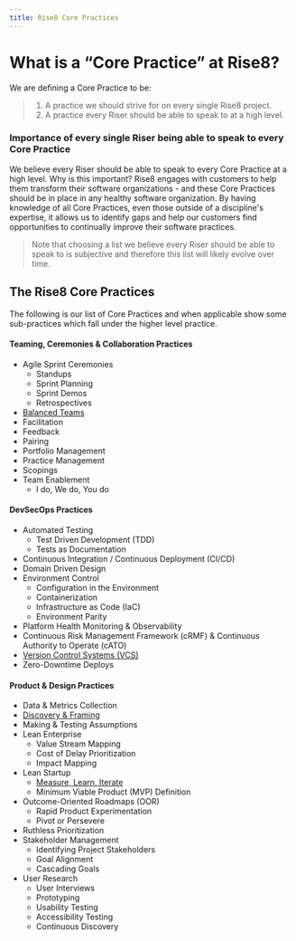 ```yaml
---
title: Rise8 Core Practices
---
```


# What is a “Core Practice” at Rise8?
We are defining a Core Practice to be:
> 1. A practice we should strive for on every single Rise8 project. <br>
> 1. A practice every Riser should be able to speak to at a high level.

### Importance of every single Riser being able to speak to every Core Practice
We believe every Riser should be able to speak to every Core Practice at a high level. Why is this important? Rise8 engages with customers to help them transform their software organizations - and these Core Practices should be in place in any healthy software organization. By having knowledge of all Core Practices, even those outside of a discipline's expertise, it allows us to identify gaps and help our customers find opportunities to continually improve their software practices.
> Note that choosing a list we believe every Riser should be able to speak to is subjective and therefore this list will likely evolve over time.

## The Rise8 Core Practices
The following is our list of Core Practices and when applicable show some sub-practices which fall under the higher level practice.

#### Teaming, Ceremonies & Collaboration Practices
* Agile Sprint Ceremonies
    * Standups
    * Sprint Planning
    * Sprint Demos
    * Retrospectives
* [Balanced Teams](../balanced-team)
* Facilitation
* Feedback
* Pairing
* Portfolio Management
* Practice Management
* Scopings
* Team Enablement
    * I do, We do, You do

#### DevSecOps Practices
* Automated Testing
    * Test Driven Development (TDD)
    * Tests as Documentation
* Continuous Integration / Continuous Deployment (CI/CD)
* Domain Driven Design
* Environment Control
    * Configuration in the Environment
    * Containerization
    * Infrastructure as Code (IaC)
    * Environment Parity
* Platform Health Monitoring & Observability
* Continuous Risk Management Framework (cRMF) & Continuous Authority to Operate (cATO)
* [Version Control Systems (VCS)](../version-control-systems)
* Zero-Downtime Deploys

#### Product & Design Practices
* Data & Metrics Collection
* [Discovery & Framing](../discovery-and-framing)
* Making & Testing Assumptions
* Lean Enterprise
    * Value Stream Mapping
    * Cost of Delay Prioritization
    * Impact Mapping
* Lean Startup
    * [Measure, Learn, Iterate](../measure-learn-iterate)
    * Minimum Viable Product (MVP) Definition
* Outcome-Oriented Roadmaps (OOR)
    * Rapid Product Experimentation
    * Pivot or Persevere
* Ruthless Prioritization
* Stakeholder Management
    * Identifying Project Stakeholders
    * Goal Alignment
    * Cascading Goals
* User Research
    * User Interviews
    * Prototyping
    * Usability Testing
    * Accessibility Testing
    * Continuous Discovery
